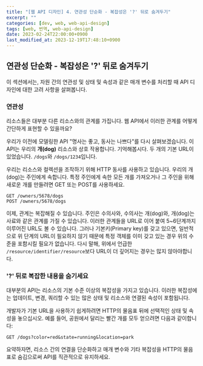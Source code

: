 ```yaml
---
title: "[웹 API 디자인] 4. 연관성 단순화 - 복잡성은 '?' 뒤로 숨겨두기"
excerpt: ""
categories: [dev, web, web-api-design]
tags: [web, 번역, web-api-design]
date: 2023-02-24T22:00:00+0900
last_modified_at: 2023-12-19T17:48:10+0900
---
```


## 연관성 단순화 - 복잡성은 '?' 뒤로 숨겨두기

이 섹션에서는, 자원 간의 연관성 및 상태 및 속성과 같은 매개 변수를 처리할 때 API 디자인에 대한 고려 사항을 살펴봅니다.

### 연관성

리소스들은 대부분 다른 리소스와의 관계를 가집니다.
웹 API에서 이러한 관계를 어떻게 간단하게 표현할 수 있을까요?

우리가 이전에 모델링한 API "명사는 좋고, 동사는 나쁘다"를 다시 살펴보겠습니다.
이 API는 우리의 **개(dog)** 리소스와 상호 작용합니다.
기억해봅시다.
두 개의 기본 URL이 있었습니다.
`/dogs`와 `/dogs/1234`입니다.

우리는 리소스와 컬렉션을 조작하기 위해 HTTP 동사를 사용하고 있습니다.
우리의 개(dog)는 주인에게 속합니다.
특정 주인에게 속한 모든 개를 가져오거나 그 주인을 위해 새로운 개를 만들려면 GET 또는 POST를 사용하세요.

```text
GET /owners/5678/dogs
POST /owners/5678/dogs
```

이제, 관계는 복잡해질 수 있습니다.
주인은 수의사와, 수의사는 개(dog)와, 개(dog)는 사료와 같은 관계를 가질 수 있습니다.
이러한 관계들을 URL로 이어 붙여 5~6단계까지 이루어진 URL도 볼 수 있습니다.
그러나 기본키(Primary key)를 갖고 있으면, 일반적으로 위 단계의 URL이 필요하지 않기 때문에 특정 객체를 이미 갖고 있는 경우 위의 수준을 포함시킬 필요가 없습니다.
다시 말해, 위에서 언급한 `/resource/identifier/resource`보다 URL이 더 깊어지는 경우는 많지 않아야합니다.

### '?' 뒤로 복잡한 내용을 숨기세요

대부분의 API는 리소스의 기본 수준 이상의 복잡성을 가지고 있습니다.
이러한 복잡성에는 업데이트, 변경, 쿼리할 수 있는 많은 상태 및 리소스와 연결된 속성이 포함됩니다.

개발자가 기본 URL을 사용하기 쉽게하려면 HTTP의 물음표 뒤에 선택적인 상태 및 속성을 놓으십시오.
예를 들어, 공원에서 달리는 빨간 개를 모두 얻으려면 다음과 같이합니다:

```text
GET /dogs?color=red&state=running&location=park
```

요약하자면, 리소스 간의 연결을 단순화하고 매개 변수와 기타 복잡성을 HTTP의 물음표로 숨김으로써 API를 직관적으로 유지하세요.

